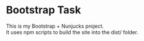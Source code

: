 # Bootstrap Task
This is my Bootstrap + Nunjucks project.  
It uses npm scripts to build the site into the dist/ folder.

